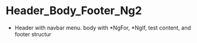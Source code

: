 # Header_Body_Footer_Ng2
- Header with navbar menu. body with *NgFor, *NgIf, test content, and footer structur
